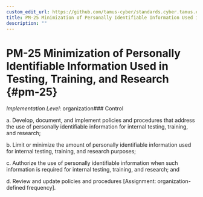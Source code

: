 ```yaml
---
custom_edit_url: https://github.com/tamus-cyber/standards.cyber.tamus.edu/tree/main/static/content/tamus.edu/TAMUS_profile.xml
title: PM-25 Minimization of Personally Identifiable Information Used in Testing, Training, and Research
description: ""
---
```


# PM-25 Minimization of Personally Identifiable Information Used in Testing, Training, and Research {#pm-25}

_Implementation Level_: organization### Control

a. Develop, document, and implement policies and procedures that address the use of personally identifiable information for internal testing, training, and research;

b. Limit or minimize the amount of personally identifiable information used for internal testing, training, and research purposes;

c. Authorize the use of personally identifiable information when such information is required for internal testing, training, and research; and

d. Review and update policies and procedures [Assignment: organization-defined frequency].

